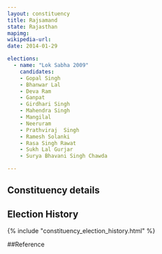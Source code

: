 ```yaml
---
layout: constituency
title: Rajsamand
state: Rajasthan
mapimg: 
wikipedia-url: 
date: 2014-01-29

elections: 
  - name: "Lok Sabha 2009"
    candidates: 
    - Gopal Singh 
    - Bhanwar Lal 
    - Deva Ram 
    - Ganpat 
    - Girdhari Singh 
    - Mahendra Singh 
    - Mangilal 
    - Neeruram 
    - Prathviraj  Singh 
    - Ramesh Solanki 
    - Rasa Singh Rawat 
    - Sukh Lal Gurjar 
    - Surya Bhavani Singh Chawda 

---
```

## Constituency details


## Election History
{% include "constituency_election_history.html" %}

##Reference

